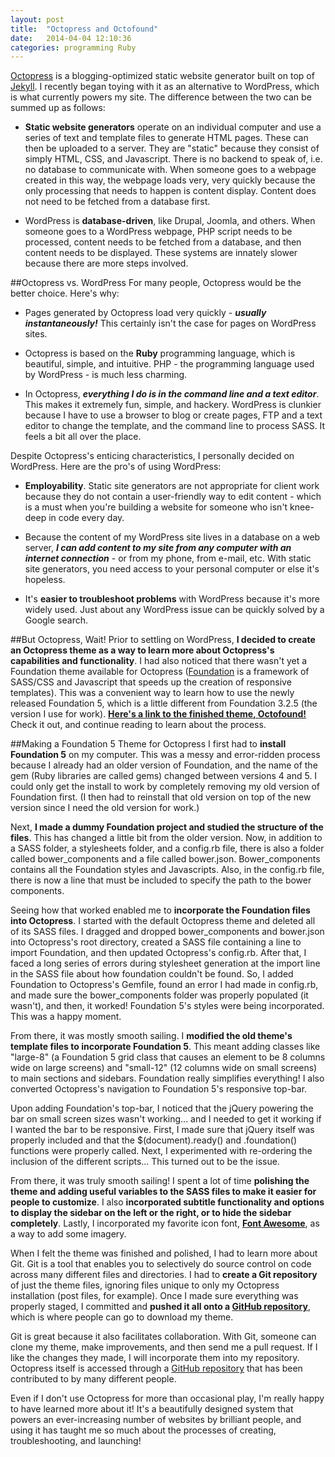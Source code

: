 ```yaml
---
layout: post
title:  "Octopress and Octofound"
date:   2014-04-04 12:10:36
categories: programming Ruby
---
```

[Octopress](http://octopress.org/) is a blogging-optimized static website generator built on top of [Jekyll](http://jekyllrb.com/). I recently began toying with it as an alternative to WordPress, which is what currently powers my site. The difference between the two can be summed up as follows:

- **Static website generators** operate on an individual computer and use a series of text and template files to generate HTML pages. These can then be uploaded to a server. They are "static" because they consist of simply HTML, CSS, and Javascript. There is no backend to speak of, i.e. no database to communicate with. When someone goes to a webpage created in this way, the webpage loads very, very quickly because the only processing that needs to happen is content display. Content does not need to be fetched from a database first.

- WordPress is **database-driven**, like Drupal, Joomla, and others. When someone goes to a WordPress webpage, PHP script needs to be processed, content needs to be fetched from a database, and then content needs to be displayed. These systems are innately slower because there are more steps involved.

##Octopress vs. WordPress
For many people, Octopress would be the better choice. Here's why:

- Pages generated by Octopress load very quickly - **_usually instantaneously!_** This certainly isn't the case for pages on WordPress sites.

- Octopress is based on the **Ruby** programming language, which is beautiful, simple, and intuitive. PHP - the programming language used by WordPress - is much less charming.

- In Octopress, **_everything I do is in the command line and a text editor_**. This makes it extremely fun, simple, and hackery. WordPress is clunkier because I have to use a browser to blog or create pages, FTP and a text editor to change the template, and the command line to process SASS. It feels a bit all over the place.

Despite Octopress's enticing characteristics, I personally decided on WordPress. Here are the pro's of using WordPress:

- **Employability**. Static site generators are not appropriate for client work because they do not contain a user-friendly way to edit content - which is a must when you're building a website for someone who isn't knee-deep in code every day.

- Because the content of my WordPress site lives in a database on a web server, **_I can add content to my site from any computer with an internet connection_** - or from my phone, from e-mail, etc. With static site generators, you need access to your personal computer or else it's hopeless.

- It's **easier to troubleshoot problems** with WordPress because it's more widely used. Just about any WordPress issue can be quickly solved by a Google search.

##But Octopress, Wait!
Prior to settling on WordPress, **I decided to create an Octopress theme as a way to learn more about Octopress's capabilities and functionality**. I had also noticed that there wasn't yet a Foundation theme available for Octopress ([Foundation](http://foundation.zurb.com/) is a framework of SASS/CSS and Javascript that speeds up the creation of responsive templates). This was a convenient way to learn how to use the newly released Foundation 5, which is a little different from Foundation 3.2.5 (the version I use for work). **[Here's a link to the finished theme, Octofound!](http://octofound.annekjohnson.com/)** Check it out, and continue reading to learn about the process.

##Making a Foundation 5 Theme for Octopress
I first had to **install Foundation 5** on my computer. This was a messy and error-ridden process because I already had an older version of Foundation, and the name of the gem (Ruby libraries are called gems) changed between versions 4 and 5. I could only get the install to work by completely removing my old version of Foundation first. (I then had to reinstall that old version on top of the new version since I need the old version for work.)

Next, **I made a dummy Foundation project and studied the structure of the files**. This has changed a little bit from the older version. Now, in addition to a SASS folder, a stylesheets folder, and a config.rb file, there is also a folder called bower\_components and a file called bower.json. Bower\_components contains all the Foundation styles and Javascripts. Also, in the config.rb file, there is now a line that must be included to specify the path to the bower components. 

Seeing how that worked enabled me to **incorporate the Foundation files into Octopress**. I started with the default Octopress theme and deleted all of its SASS files. I dragged and dropped bower\_components and bower.json into Octopress's root directory, created a SASS file containing a line to import Foundation, and then updated Octopress's config.rb. After that, I faced a long series of errors during stylesheet generation at the import line in the SASS file about how foundation couldn't be found. So, I added Foundation to Octopress's Gemfile, found an error I had made in config.rb, and made sure the bower\_components folder was properly populated (it wasn't), and then, it worked! Foundation 5's styles were being incorporated. This was a happy moment.

From there, it was mostly smooth sailing. I **modified the old theme's template files to incorporate Foundation 5**. This meant adding classes like "large-8" (a Foundation 5 grid class that causes an element to be 8 columns wide on large screens) and "small-12" (12 columns wide on small screens) to main sections and sidebars. Foundation really simplifies everything! I also converted Octopress's navigation to Foundation 5's responsive top-bar.

Upon adding Foundation's top-bar, I noticed that the jQuery powering the bar on small screen sizes wasn't working... and I needed to get it working if I wanted the bar to be responsive. First, I made sure that jQuery itself was properly included and that the $(document).ready() and .foundation() functions were properly called. Next, I experimented with re-ordering the inclusion of the different scripts... This turned out to be the issue.

From there, it was truly smooth sailing! I spent a lot of time **polishing the theme and adding useful variables to the SASS files to make it easier for people to customize**. I also **incorporated subtitle functionality and options to display the sidebar on the left or the right, or to hide the sidebar completely**. Lastly, I incorporated my favorite icon font, **[Font Awesome](http://fortawesome.github.io/Font-Awesome/)**, as a way to add some imagery.

When I felt the theme was finished and polished, I had to learn more about Git. Git is a tool that enables you to selectively do source control on code across many different files and directories. I had to **create a Git repository** of just the theme files, ignoring files unique to only my Octopress installation (post files, for example). Once I made sure everything was properly staged, I committed and **pushed it all onto a [GitHub repository](https://github.com/annejohnson/octofound)**, which is where people can go to download my theme.  

Git is great because it also facilitates collaboration. With Git, someone can clone my theme, make improvements, and then send me a pull request. If I like the changes they made, I will incorporate them into my repository. Octopress itself is accessed through a [GitHub repository](https://github.com/imathis/octopress) that has been contributed to by many different people.

Even if I don't use Octopress for more than occasional play, I'm really happy to have learned more about it! It's a beautifully designed system that powers an ever-increasing number of websites by brilliant people, and using it has taught me so much about the processes of creating, troubleshooting, and launching!